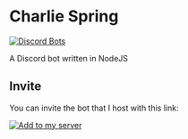 # Charlie Spring

[![Discord Bots](https://top.gg/api/widget/servers/969931731706724382.svg)](https://top.gg/bot/969931731706724382)

A Discord bot written in NodeJS

## Invite

You can invite the bot that I host with this link:

[![Add to my server](https://img.shields.io/badge/Add%20to%20my%20server-Charlie%20Spring-green?logo=discord)](https://discord.com/api/oauth2/authorize?client_id=969931731706724382&permissions=412384447558&scope=bot%20applications.commands)
